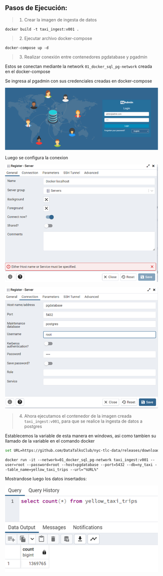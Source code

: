 ## Pasos de Ejecución:

> 1. Crear la imagen de ingesta de datos 
``` docker
docker build -t taxi_ingest:v001 .
```
> 2. Ejecutar archivo docker-compose
``` docker
docker-compose up -d
```
> 3. Realizar conexión entre contenedores pgdatabase y pgadmin

Estos se conectan mediante la network `01_docker_sql_pg-network` creada en el docker-compose

Se ingresa al pgadmin con sus credenciales creadas en docker-compose

![img1](images/im1.png)

Luego se configura la conexion

![img2](images/im2.png)

![img3](images/im3.png)


> 4. Ahora ejecutamos el contenedor de la imagen creada `taxi_ingest:v001`, para que se realice la ingesta de datos a postgres

Establecemos la variable de esta manera en windows, asi como tambien su llamado de la variable en el comando docker
``` bash
set URL=https://github.com/DataTalksClub/nyc-tlc-data/releases/download/yellow/yellow_tripdata_2021-01.csv.gz
```

``` docker
docker run -it --network=01_docker_sql_pg-network taxi_ingest:v001 --user=root --password=root --host=pgdatabase --port=5432 --db=ny_taxi --table_name=yellow_taxi_trips --url="%URL%"
```

Mostrandose luego los datos insertados:

![img4](images/im4.png)
